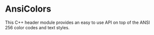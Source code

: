 # AnsiColors
This C++ header module provides an easy to use API on top of the ANSI 256 color codes and text styles. 
